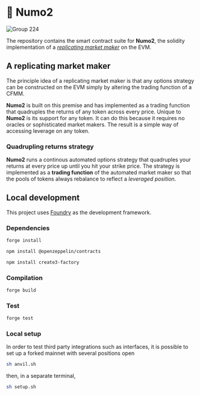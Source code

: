 # 🤖 Numo2

![Group 224](https://github.com/numotrade/numo/assets/44106773/6e2e3ef8-708c-4e4b-90e6-0d332c9cdea0)

The repository contains the smart contract suite for **Numo2**, the solidity implementation of a [*replicating market maker*](https://arxiv.org/abs/2103.14769) on the EVM. 

## A replicating market maker

The principle idea of a replicating market maker is that any options strategy can be constructed on the EVM simply by altering the trading function of a CFMM. 

**Numo2** is built on this premise and has implemented as a trading function that quadruples the returns of any token across every price. Unique to **Numo2** is its support for any token. It can do this because it requires no oracles or sophisticated market makers. The result is a simple way of accessing leverage on any token.

### Quadrupling returns strategy 

**Numo2** runs a continous automated options strategy that quadruples your returns at every price up until you hit your strike price. The strategy is implemented as a **trading function** of the automated market maker so that the pools of tokens always rebalance to reflect a *leveraged position*. 

## Local development

This project uses [Foundry](https://github.com/foundry-rs/foundry) as the development framework.

### Dependencies

```bash
forge install
```

```bash
npm install @openzeppelin/contracts
```

```bash
npm install create3-factory
```

### Compilation

```bash
forge build
```

### Test

```bash
forge test
```

### Local setup

In order to test third party integrations such as interfaces, it is possible to set up a forked mainnet with several positions open

```bash
sh anvil.sh
```

then, in a separate terminal,

```bash
sh setup.sh
```

